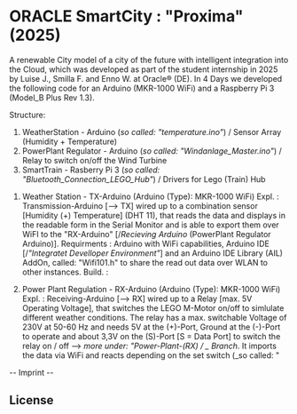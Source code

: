 # ORACLE SmartCity : "Proxima" (2025)

A renewable City model of a city of the future with intelligent integration into the Cloud, which was developed as part of the student internship in 2025 by Luise J., Smilla F. and Enno W. at Oracle® (DE). In 4 Days we developed the following code for an Arduino (MKR-1000 WiFi) and a Raspberry Pi 3 (Model_B Plus Rev 1.3). 

Structure: 
1) WeatherStation - Arduino (_so called: "temperature.ino"_)  / Sensor Array (Humidity + Temperature)
2) PowerPlant Regulator - Arduino (_so called: "Windanlage_Master.ino"_)  / Relay to switch on/off the Wind Turbine  
3) SmartTrain - Rasberry Pi 3 (_so called: "Bluetooth_Connection_LEGO_Hub"_)  / Drivers for Lego (Train) Hub


1. Weather Station - TX-Arduino (Arduino (Type): MKR-1000 WiFi)
   Expl. : Transmission-Arduino [--> TX] wired up to a combination sensor [Humidity (+) Temperature] (DHT 11), that reads the data and displays in the readable form in the Serial Monitor and is able to export them over WiFI to the "RX-Arduino" [/_Recieving Arduino_ (PowerPlant Regulator Arduino)].
   Requirments : Arduino with WiFi capabilities, Arduino IDE [/_"Integratet Develloper Environment"_] and an Arduino IDE Library (AIL) AddOn, called: "Wifi101.h" to share the read out data over WLAN to other instances.
   Build. : 

3. Power Plant Regulation - RX-Arduino (Arduino (Type): MKR-1000 WiFi)
   Expl. : Receiving-Arduino [--> RX] wired up to a Relay [max. 5V Operating Voltage], that switches the LEGO M-Motor on/off to simlulate different weather conditions. The relay has a max. switchable Voltage of 230V at 50-60 Hz and needs 5V at the (+)-Port, Ground at the (-)-Port to operate and about 3,3V on the (S)-Port [S = Data Port] to switch the relay on / off --> _more under: "Power-Plant-(RX) / _ Branch_. It imports the data via WiFi and reacts depending on the set switch (_so called: "

 -- Imprint --

## License 
